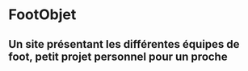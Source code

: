 # FootObjet

## Un site présentant les différentes équipes de foot, petit projet personnel pour un proche
